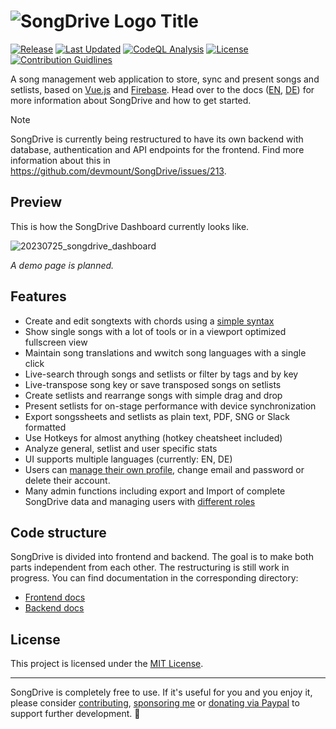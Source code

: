 # ![SongDrive Logo Title](https://github.com/devmount/SongDrive/assets/5441654/77b68e2d-a877-4855-bece-c067f2219e71)

[![Release](https://img.shields.io/github/v/tag/devmount/SongDrive.svg?label=release&color=88b544&style=flat-square)](https://github.com/devmount/SongDrive/releases)
[![Last Updated](https://img.shields.io/github/last-commit/devmount/SongDrive?label=updated&color=88b544&style=flat-square)](https://github.com/devmount/SongDrive/commits/main)
[![CodeQL Analysis](https://img.shields.io/github/actions/workflow/status/devmount/SongDrive/codeql-analysis.yml?branch=main&label=CodeQL&logo=github&color=88b544&style=flat-square)](https://github.com/devmount/SongDrive/actions/workflows/codeql-analysis.yml)
[![License](https://img.shields.io/badge/license-MIT-88b544.svg?style=flat-square)](./LICENSE)
[![Contribution Guidlines](https://img.shields.io/badge/contributions-welcome-88b544.svg?style=flat-square)](./.github/CONTRIBUTING.md)

A song management web application to store, sync and present songs and setlists, based on [Vue.js](//vuejs.org) and [Firebase](//firebase.google.com). Head over to the docs ([EN](https://github.com/devmount/SongDrive/blob/main/frontend/src/docs/docs.en.md), [DE](https://github.com/devmount/SongDrive/blob/main/frontend/src/docs/docs.en.md)) for more information about SongDrive and how to get started.

> [!NOTE]
> SongDrive is currently being restructured to have its own backend with database, authentication and API endpoints for the frontend. Find more information about this in <https://github.com/devmount/SongDrive/issues/213>.

## Preview

This is how the SongDrive Dashboard currently looks like.

![20230725_songdrive_dashboard](https://github.com/devmount/SongDrive/assets/5441654/94df7e1a-3c65-460e-817d-24c1783e7685)

*A demo page is planned.*

## Features

- Create and edit songtexts with chords using a [simple syntax](https://github.com/devmount/SongDrive/blob/main/frontend/src/docs/docs.en.md#song-syntax)
- Show single songs with a lot of tools or in a viewport optimized fullscreen view
- Maintain song translations and wwitch song languages with a single click
- Live-search through songs and setlists or filter by tags and by key
- Live-transpose song key or save transposed songs on setlists
- Create setlists and rearrange songs with simple drag and drop
- Present setlists for on-stage performance with device synchronization
- Export songssheets and setlists as plain text, PDF, SNG or Slack formatted
- Use Hotkeys for almost anything (hotkey cheatsheet included)
- Analyze general, setlist and user specific stats
- UI supports multiple languages (currently: EN, DE)
- Users can [manage their own profile](https://github.com/devmount/SongDrive/blob/main/frontend/src/docs/docs.en.md#account), change email and password or delete their account.
- Many admin functions including export and Import of complete SongDrive data and managing users with [different roles](https://github.com/devmount/SongDrive/blob/main/frontend/src/docs/docs.en.md#user-roles)

## Code structure

SongDrive is divided into frontend and backend. The goal is to make both parts independent from each other. The restructuring is still work in progress. You can find documentation in the corresponding directory:

- [Frontend docs](./frontend/README.md)
- [Backend docs](./backend/README.md)

## License

This project is licensed under the [MIT License](./LICENSE).

---

SongDrive is completely free to use. If it's useful for you and you enjoy it, please consider [contributing](./.github/CONTRIBUTING.md), [sponsoring me](https://github.com/sponsors/devmount) or [donating via Paypal](https://paypal.me/devmount) to support further development. 💚
